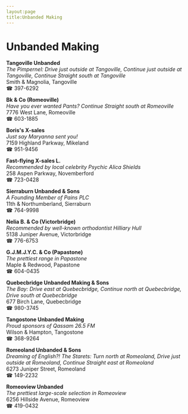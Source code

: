 ```yaml
---
layout:page
title:Unbanded Making
---
```

# Unbanded Making

**Tangoville Unbanded**  
_The Pimpernel: Drive just outside at Tangoville, Continue just outside at Tangoville, Continue Straight south at Tangoville_  
Smith & Magnolia, Tangoville  
☎ 397-6292



**Bk & Co (Romeoville)**  
_Have you ever wanted Pants? 
Continue Straight south at Romeoville_  
7776 West Lane, Romeoville  
☎ 603-1885



**Boris's X-sales**  
_Just say Maryanna sent you!_  
7159 Highland Parkway, Mikeland  
☎ 951-9456



**Fast-flying X-sales L.**  
_Recommended by local celebrity Psychic Alica Shields_  
258 Aspen Parkway, Novemberford  
☎ 723-0428



**Sierraburn Unbanded & Sons**  
_A Founding Member of Pains PLC_  
11th & Northumberland, Sierraburn  
☎ 764-9998



**Nelia B. & Co (Victorbridge)**  
_Recommended by well-known orthodontist Hilliary Hull_  
5138 Juniper Avenue, Victorbridge  
☎ 776-6753



**G.J.M.J.Y.C. & Co (Papastone)**  
_The prettiest range in Papastone_  
Maple & Redwood, Papastone  
☎ 604-0435



**Quebecbridge Unbanded Making & Sons**  
_The Bay: Drive east at Quebecbridge, Continue north at Quebecbridge, Drive south at Quebecbridge_  
677 Birch Lane, Quebecbridge  
☎ 980-3745



**Tangostone Unbanded Making**  
_Proud sponsors of Qassam 26.5 FM_  
Wilson & Hampton, Tangostone  
☎ 368-9264



**Romeoland Unbanded & Sons**  
_Dreaming of English?! 
The Starets: Turn north at Romeoland, Drive just outside at Romeoland, Continue Straight east at Romeoland_  
6273 Juniper Street, Romeoland  
☎ 149-2232



**Romeoview Unbanded**  
_The prettiest large-scale selection in Romeoview_  
6256 Hillside Avenue, Romeoview  
☎ 419-0432



